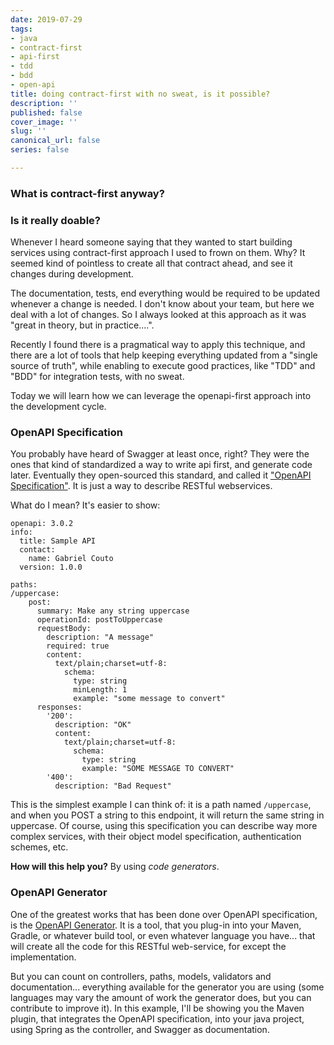 ```yaml
---
date: 2019-07-29
tags:
- java
- contract-first
- api-first
- tdd
- bdd
- open-api
title: doing contract-first with no sweat, is it possible?
description: ''
published: false
cover_image: ''
slug: ''
canonical_url: false
series: false

---
```

### What is contract-first anyway?

### Is it really doable?

Whenever I heard someone saying that they wanted to start building services using contract-first approach I used to frown on them. Why? It seemed kind of pointless to create all that contract ahead, and see it changes during development.

The documentation, tests, end everything would be required to be updated whenever a change is needed. I don't know about your team, but here we deal with a lot of changes. So I always looked at this approach as it was "great in theory, but in practice....".

Recently I found there is a pragmatical way to apply this technique, and there are a lot of tools that help keeping everything updated from a "single source of truth", while enabling to execute good practices, like "TDD" and "BDD" for integration tests, with no sweat.

Today we will learn how we can leverage the openapi-first approach into the development cycle.

### OpenAPI Specification

You probably have heard of Swagger at least once, right? They were the ones that kind of standardized a way to write api first, and generate code later. Eventually they open-sourced this standard, and called it ["OpenAPI Specification"](https://swagger.io/specification/ "OpenAPI Specification Website"). It is just a way to describe RESTful webservices.

What do I mean? It's easier to show:

    openapi: 3.0.2
    info:
      title: Sample API
      contact:
        name: Gabriel Couto
      version: 1.0.0
    
    paths:
    /uppercase:
        post:
          summary: Make any string uppercase
          operationId: postToUppercase
          requestBody:
            description: "A message"
            required: true
            content:
              text/plain;charset=utf-8:
                schema:
                  type: string
                  minLength: 1
                  example: "some message to convert"
          responses:
            '200':
              description: "OK"
              content:
                text/plain;charset=utf-8:
                  schema:
                    type: string
                    example: "SOME MESSAGE TO CONVERT"
            '400':
              description: "Bad Request"

This is the simplest example I can think of: it is a path named `/uppercase`, and when you POST a string to this endpoint, it will return the same string in uppercase. Of course, using this specification you can describe way more complex services, with their object model specification, authentication schemes, etc.

**How will this help you?** By using _code generators_.

### OpenAPI Generator

One of the greatest works that has been done over OpenAPI specification, is the [OpenAPI Generator](https://openapi-generator.tech/ "OpenAPI Generator"). It is a tool, that you plug-in into your Maven, Gradle, or whatever build tool, or even whatever language you have... that will create all the code for this RESTful web-service, for except the implementation.

But you can count on controllers, paths, models, validators and documentation... everything available for the generator you are using (some languages may vary the amount of work the generator does, but you can contribute to improve it). In this example, I'll be showing you the Maven plugin, that integrates the OpenAPI specification, into your java project, using Spring as the controller, and Swagger as documentation.